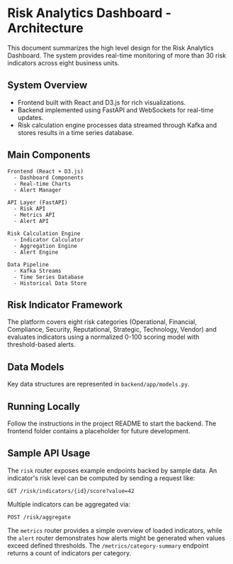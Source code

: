 # Risk Analytics Dashboard - Architecture

This document summarizes the high level design for the Risk Analytics Dashboard. The system provides real-time monitoring of more than 30 risk indicators across eight business units.

## System Overview
- Frontend built with React and D3.js for rich visualizations.
- Backend implemented using FastAPI and WebSockets for real-time updates.
- Risk calculation engine processes data streamed through Kafka and stores results in a time series database.

## Main Components
```
Frontend (React + D3.js)
  - Dashboard Components
  - Real-time Charts
  - Alert Manager

API Layer (FastAPI)
  - Risk API
  - Metrics API
  - Alert API

Risk Calculation Engine
  - Indicator Calculator
  - Aggregation Engine
  - Alert Engine

Data Pipeline
  - Kafka Streams
  - Time Series Database
  - Historical Data Store
```

## Risk Indicator Framework
The platform covers eight risk categories (Operational, Financial, Compliance, Security, Reputational, Strategic, Technology, Vendor) and evaluates indicators using a normalized 0-100 scoring model with threshold-based alerts.

## Data Models
Key data structures are represented in `backend/app/models.py`.

## Running Locally
Follow the instructions in the project README to start the backend. The frontend folder contains a placeholder for future development.

## Sample API Usage

The `risk` router exposes example endpoints backed by sample data. An indicator's risk level can be computed by sending a request like:

```
GET /risk/indicators/{id}/score?value=42
```

Multiple indicators can be aggregated via:

```
POST /risk/aggregate
```

The `metrics` router provides a simple overview of loaded indicators, while the `alert` router demonstrates how alerts might be generated when values exceed defined thresholds.
The `/metrics/category-summary` endpoint returns a count of indicators per category.

